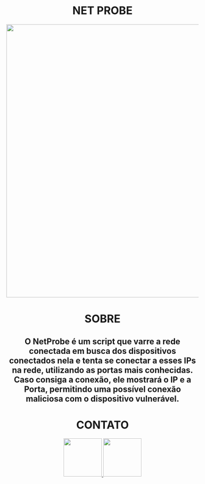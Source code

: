 
<span align="center"> 
<h1>NET PROBE</h1>
</span>


<div align="center">
<img src="https://cdn.discordapp.com/attachments/1122305724194771056/1122610962839650466/image.png" width="715px" />
</div>

<div align="center">
<h1>SOBRE</h1>
<h2>O NetProbe é um script que varre a rede conectada em busca dos dispositivos conectados nela e tenta se conectar a esses IPs na rede, utilizando as portas mais conhecidas. Caso consiga a conexão, ele mostrará o IP e a Porta, permitindo uma possível conexão maliciosa com o dispositivo vulnerável.</h2>
  
<div align="center">
<h1>CONTATO</h1>
<a href="https://www.instagram.com/slayerkkk_/" target="_blank">
  <img src="https://cdn.discordapp.com/attachments/1000154460808556675/1089642850469294090/IMG_1953.png" width="100px">
</a>
<a href="https://discord.com/channels/@me/1000154460808556675" target="_blank">
  <img src="https://cdn.discordapp.com/attachments/1000154460808556675/1096626780191850496/discord-logo-1-1.png" width="100px">
</a>
</div>
